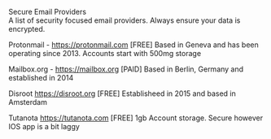 Secure Email Providers<br>
A list of security focused email providers. Always ensure your data is encrypted.

Protonmail  -   https://protonmail.com    [FREE] 	Based in Geneva and has been operating since 2013. Accounts start with 500mg storage

Mailbox.org -   https://mailbox.org       [PAID] 	Based in Berlin, Germany and established in 2014

Disroot					https://disroot.org				[FREE]	Establisheed in 2015 and based in Amsterdam

Tutanota				https://tutanota.com			[FREE]	1gb Account storage.  Secure however IOS app is a bit laggy
